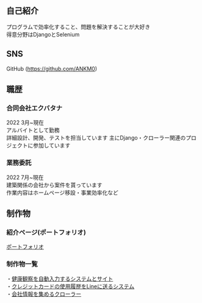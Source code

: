 ## 自己紹介
プログラムで効率化すること、問題を解決することが大好き<br>
得意分野はDjangoとSelenium

## SNS
GitHub (https://github.com/ANKM0)

## 職歴
### 合同会社エクバタナ
2022 3月~現在<br>
アルバイトとして勤務<br>
詳細設計、開発、テストを担当しています
主にDjango・クローラー関連のプロジェクトに参加しています<br>

### 業務委託
2022 7月~現在<br>
建築関係の会社から案件を貰っています<br>
作業内容はホームページ移設・事業効率化など<br>

## 制作物
### 紹介ページ(ポートフォリオ)
[ポートフォリオ](https://gist.github.com/ANKM0/512ff5884492d7e14cc34f35efb610e0/)

### 制作物一覧
・[健康観察を自動入力するシステムとサイト](#健康観察を自動入力するシステムとサイト)<br>
・[クレジットカードの使用履歴をLineに送るシステム](#クレジットカードの使用履歴をLineに送るシステム)<br>
・[会社情報を集めるクローラー](#会社情報を集めるクローラー)<br>
